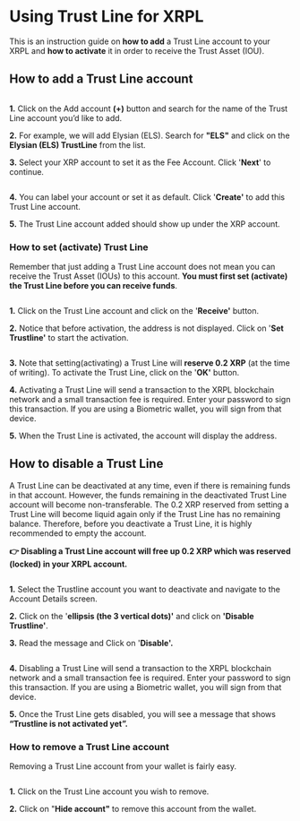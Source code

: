 # Using Trust Line for XRPL

This is an instruction guide on **how to add** a Trust Line account to your XRPL and **how to activate** it in order to receive the Trust Asset (IOU).&#x20;

## **How to add a Trust Line account**

<figure><img src="../../../.gitbook/assets/21 (1).png" alt=""><figcaption></figcaption></figure>

**1.** Click on the Add account **(+)** button and search for the name of the Trust Line account you’d like to add.

**2.** For example, we will add Elysian (ELS). Search for **"ELS"** and click on the **Elysian (ELS) TrustLine** from the list.

**3.** Select your XRP account to set it as the Fee Account. Click '**Next**' to continue.

<figure><img src="../../../.gitbook/assets/22.png" alt=""><figcaption></figcaption></figure>

**4.** You can label your account or set it as default. Click '**Create'** to add this Trust Line account.

**5.** The Trust Line account added should show up under the XRP account.

### **How to set (activate) Trust Line**

Remember that just adding a Trust Line account does not mean you can receive the Trust Asset (IOUs) to this account. **You must first set (activate) the Trust Line before you can receive funds**.

<figure><img src="../../../.gitbook/assets/23.png" alt=""><figcaption></figcaption></figure>

**1.** Click on the Trust Line account and click on the '**Receive'** button.

**2.** Notice that before activation, the address is not displayed. Click on '**Set Trustline'** to start the activation.

<figure><img src="../../../.gitbook/assets/24.png" alt=""><figcaption></figcaption></figure>

**3.** Note that setting(activating) a Trust Line will **reserve 0.2 XRP** (at the time of writing). To activate the Trust Line, click on the '**OK'** button.

**4.** Activating a Trust Line will send a transaction to the XRPL blockchain network and a small transaction fee is required. Enter your password to sign this transaction. If you are using a Biometric wallet, you will sign from that device.

**5.** When the Trust Line is activated, the account will display the address.

## How to disable a Trust Line <a href="#id-1a2e" id="id-1a2e"></a>

A Trust Line can be deactivated at any time, even if there is remaining funds in that account. However, the funds remaining in the deactivated Trust Line account will become non-transferable. The 0.2 XRP reserved from setting a Trust Line will become liquid again only if the Trust Line has no remaining balance. Therefore, before you deactivate a Trust Line, it is highly recommended to empty the account.

**👉 Disabling a Trust Line account will free up 0.2 XRP which was reserved (locked) in your XRPL account.**

<figure><img src="../../../.gitbook/assets/25.png" alt=""><figcaption></figcaption></figure>

**1.** Select the Trustline account you want to deactivate and navigate to the Account Details screen.

**2.** Click on the '**ellipsis (the 3 vertical dots)'** and click on **'Disable Trustline'**.

**3.** Read the message and Click on '**Disable'.**

<figure><img src="../../../.gitbook/assets/26.png" alt=""><figcaption></figcaption></figure>

**4.** Disabling a Trust Line will send a transaction to the XRPL blockchain network and a small transaction fee is required. Enter your password to sign this transaction. If you are using a Biometric wallet, you will sign from that device.

**5.** Once the Trust Line gets disabled, you will see a message that shows **“Trustline is not activated yet”.**

### How to remove a Trust Line account <a href="#id-1a96" id="id-1a96"></a>

Removing a Trust Line account from your wallet is fairly easy.

<figure><img src="../../../.gitbook/assets/27.png" alt=""><figcaption></figcaption></figure>

**1.** Click on the Trust Line account you wish to remove.

**2.** Click on "**Hide account"** to remove this account from the wallet.

